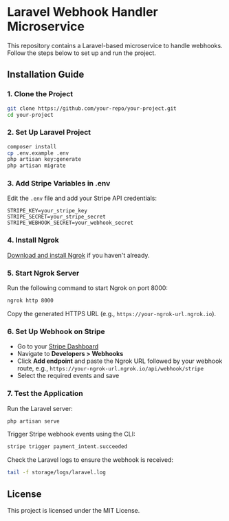 # Laravel Webhook Handler Microservice

This repository contains a Laravel-based microservice to handle webhooks. Follow the steps below to set up and run the project.

## Installation Guide

### 1. Clone the Project
```sh
git clone https://github.com/your-repo/your-project.git
cd your-project
```

### 2. Set Up Laravel Project
```sh
composer install
cp .env.example .env
php artisan key:generate
php artisan migrate
```

### 3. Add Stripe Variables in .env
Edit the `.env` file and add your Stripe API credentials:
```
STRIPE_KEY=your_stripe_key
STRIPE_SECRET=your_stripe_secret
STRIPE_WEBHOOK_SECRET=your_webhook_secret
```

### 4. Install Ngrok
[Download and install Ngrok](https://ngrok.com/download) if you haven't already.

### 5. Start Ngrok Server
Run the following command to start Ngrok on port 8000:
```sh
ngrok http 8000
```
Copy the generated HTTPS URL (e.g., `https://your-ngrok-url.ngrok.io`).

### 6. Set Up Webhook on Stripe
- Go to your [Stripe Dashboard](https://dashboard.stripe.com/)
- Navigate to **Developers > Webhooks**
- Click **Add endpoint** and paste the Ngrok URL followed by your webhook route, e.g., `https://your-ngrok-url.ngrok.io/api/webhook/stripe`
- Select the required events and save

### 7. Test the Application
Run the Laravel server:
```sh
php artisan serve
```
Trigger Stripe webhook events using the CLI:
```sh
stripe trigger payment_intent.succeeded
```
Check the Laravel logs to ensure the webhook is received:
```sh
tail -f storage/logs/laravel.log
```

## License
This project is licensed under the MIT License.

